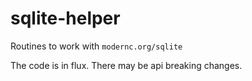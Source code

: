 # sqlite-helper

Routines to work with `modernc.org/sqlite`

The code is in flux. There may be api breaking changes.